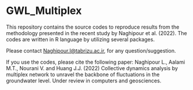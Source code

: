 # GWL_Multiplex
This repository contains the source codes to reproduce results from the methodology presented in the recent study by Naghipour et al. (2022). The codes are written in R language by utilizing several packages.

Please contact Naghipour.l@tabrizu.ac.ir, for any question/suggestion.

If you use the codes, please cite the following paper:
Naghipour L., Aalami M.T., Nourani V. and Huang J.J. (2022) Collective dynamics analysis by multiplex network to unravel the backbone of fluctuations in the groundwater level. Under review in computers and geosciences.

